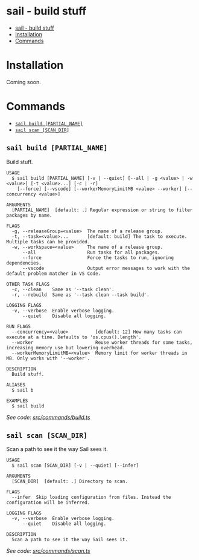 # sail - build stuff

<!-- toc -->
* [sail - build stuff](#sail---build-stuff)
* [Installation](#installation)
* [Commands](#commands)
<!-- tocstop -->

# Installation

Coming soon.

# Commands

<!-- commands -->
* [`sail build [PARTIAL_NAME]`](#sail-build-partial_name)
* [`sail scan [SCAN_DIR]`](#sail-scan-scan_dir)

## `sail build [PARTIAL_NAME]`

Build stuff.

```
USAGE
  $ sail build [PARTIAL_NAME] [-v | --quiet] [--all | -g <value> | -w <value>] [-t <value>...] [-c | -r]
    [--force] [--vscode] [--workerMemoryLimitMB <value> --worker] [--concurrency <value>]

ARGUMENTS
  [PARTIAL_NAME]  [default: .] Regular expression or string to filter packages by name.

FLAGS
  -g, --releaseGroup=<value>  The name of a release group.
  -t, --task=<value>...       [default: build] The task to execute. Multiple tasks can be provided.
  -w, --workspace=<value>     The name of a release group.
      --all                   Run tasks for all packages.
      --force                 Force the tasks to run, ignoring dependencies.
      --vscode                Output error messages to work with the default problem matcher in VS Code.

OTHER TASK FLAGS
  -c, --clean    Same as '--task clean'.
  -r, --rebuild  Same as '--task clean --task build'.

LOGGING FLAGS
  -v, --verbose  Enable verbose logging.
      --quiet    Disable all logging.

RUN FLAGS
  --concurrency=<value>          [default: 12] How many tasks can execute at a time. Defaults to 'os.cpus().length'.
  --worker                       Reuse worker threads for some tasks, increasing memory use but lowering overhead.
  --workerMemoryLimitMB=<value>  Memory limit for worker threads in MB. Only works with '--worker'.

DESCRIPTION
  Build stuff.

ALIASES
  $ sail b

EXAMPLES
  $ sail build
```

_See code: [src/commands/build.ts](https://github.com/tylerbutler/tools-monorepo/blob/main/packages/sail/src/commands/build.ts)_

## `sail scan [SCAN_DIR]`

Scan a path to see it the way Sail sees it.

```
USAGE
  $ sail scan [SCAN_DIR] [-v | --quiet] [--infer]

ARGUMENTS
  [SCAN_DIR]  [default: .] Directory to scan.

FLAGS
  --infer  Skip loading configuration from files. Instead the configuration will be inferred.

LOGGING FLAGS
  -v, --verbose  Enable verbose logging.
      --quiet    Disable all logging.

DESCRIPTION
  Scan a path to see it the way Sail sees it.
```

_See code: [src/commands/scan.ts](https://github.com/tylerbutler/tools-monorepo/blob/main/packages/sail/src/commands/scan.ts)_
<!-- commandsstop -->
